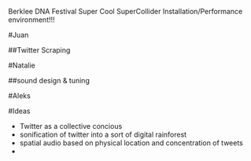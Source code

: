 Berklee DNA Festival Super Cool SuperCollider Installation/Performance environment!!!



#Juan

##Twitter Scraping

#Natalie

##sound design & tuning

#Aleks


#Ideas

- Twitter as a collective concious
- sonification of twitter into a sort of digital rainforest
- spatial audio based on physical location and concentration of tweets
- 
